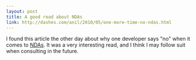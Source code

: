 ```yaml
---
layout: post
title: A good read about NDAs
link: http://dashes.com/anil/2010/05/one-more-time-no-ndas.html
---
```


I found this article the other day about why one developer says "no" when it
comes to [NDAs](http://en.wikipedia.org/wiki/Non-disclosure_agreement). It
was a very interesting read, and I think I may follow suit when consulting in
the future.
